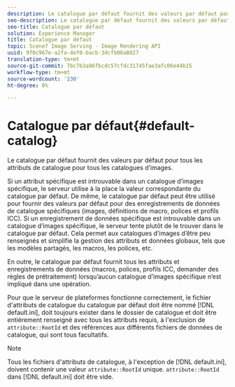 ```yaml
---
description: Le catalogue par défaut fournit des valeurs par défaut pour tous les attributs de catalogue pour tous les catalogues d’images.
seo-description: Le catalogue par défaut fournit des valeurs par défaut pour tous les attributs de catalogue pour tous les catalogues d’images.
seo-title: Catalogue par défaut
solution: Experience Manager
title: Catalogue par défaut
topic: Scene7 Image Serving - Image Rendering API
uuid: 9f0c967e-a2fa-4ef0-bacb-3dcfb06a8027
translation-type: tm+mt
source-git-commit: 7bc7b3a86fbcdc57cfdc31745fae3afc06e44b15
workflow-type: tm+mt
source-wordcount: '230'
ht-degree: 0%

---
```



# Catalogue par défaut{#default-catalog}

Le catalogue par défaut fournit des valeurs par défaut pour tous les attributs de catalogue pour tous les catalogues d’images.

Si un attribut spécifique est introuvable dans un catalogue d’images spécifique, le serveur utilise à la place la valeur correspondante du catalogue par défaut. De même, le catalogue par défaut peut être utilisé pour fournir des valeurs par défaut pour des enregistrements de données de catalogue spécifiques (images, définitions de macro, polices et profils ICC). Si un enregistrement de données spécifique est introuvable dans un catalogue d’images spécifique, le serveur tente plutôt de le trouver dans le catalogue par défaut. Cela permet aux catalogues d’images d’être peu renseignés et simplifie la gestion des attributs et données globaux, tels que les modèles partagés, les macros, les polices, etc.

En outre, le catalogue par défaut fournit tous les attributs et enregistrements de données (macros, polices, profils ICC, demander des règles de prétraitement) lorsqu’aucun catalogue d’images spécifique n’est impliqué dans une opération.

Pour que le serveur de plateformes fonctionne correctement, le fichier d&#39;attributs de catalogue du catalogue par défaut doit être nommé [!DNL default.ini], doit toujours exister dans le dossier de catalogue et doit être entièrement renseigné avec tous les attributs requis, à l&#39;exclusion de `attribute::RootId` et des références aux différents fichiers de données de catalogue, qui sont tous facultatifs.

>[!NOTE]
>
>Tous les fichiers d&#39;attributs de catalogue, à l&#39;exception de [!DNL default.ini], doivent contenir une valeur `attribute::RootId` unique. `attribute::RootId` dans  [!DNL default.ini] doit être vide.

